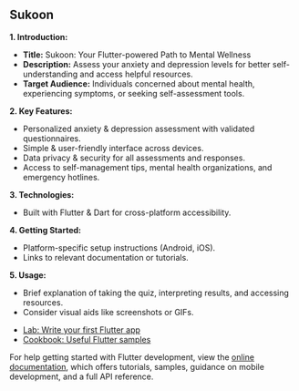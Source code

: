 ## Sukoon

**1. Introduction:**

* **Title:** Sukoon: Your Flutter-powered Path to Mental Wellness
* **Description:** Assess your anxiety and depression levels for better self-understanding and access helpful resources.
* **Target Audience:** Individuals concerned about mental health, experiencing symptoms, or seeking self-assessment tools.

**2. Key Features:**

* Personalized anxiety & depression assessment with validated questionnaires.
* Simple & user-friendly interface across devices.
* Data privacy & security for all assessments and responses.
* Access to self-management tips, mental health organizations, and emergency hotlines.

**3. Technologies:**

* Built with Flutter & Dart for cross-platform accessibility.

**4. Getting Started:**

* Platform-specific setup instructions (Android, iOS).
* Links to relevant documentation or tutorials.

**5. Usage:**

* Brief explanation of taking the quiz, interpreting results, and accessing resources.
* Consider visual aids like screenshots or GIFs.



- [Lab: Write your first Flutter app](https://docs.flutter.dev/get-started/codelab)
- [Cookbook: Useful Flutter samples](https://docs.flutter.dev/cookbook)

For help getting started with Flutter development, view the
[online documentation](https://docs.flutter.dev/), which offers tutorials,
samples, guidance on mobile development, and a full API reference.

